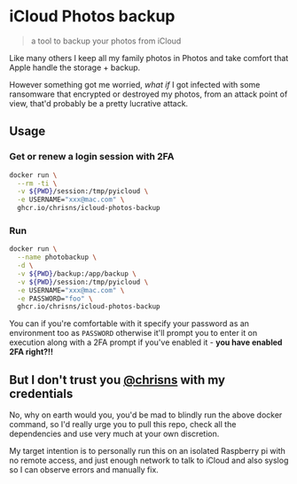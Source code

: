 # iCloud Photos backup

> a tool to backup your photos from iCloud

Like many others I keep all my family photos in Photos and take comfort that Apple handle the storage + backup.

However something got me worried, _what if_ I got infected with some ransomware that encrypted or destroyed my photos, from an attack point of view, that'd probably be a pretty lucrative attack.

## Usage

### Get or renew a login session with 2FA
```bash
docker run \
  --rm -ti \
  -v ${PWD}/session:/tmp/pyicloud \
  -e USERNAME="xxx@mac.com" \
  ghcr.io/chrisns/icloud-photos-backup
```

### Run

```bash
docker run \
  --name photobackup \
  -d \
  -v ${PWD}/backup:/app/backup \
  -v ${PWD}/session:/tmp/pyicloud \
  -e USERNAME="xxx@mac.com" \
  -e PASSWORD="foo" \
  ghcr.io/chrisns/icloud-photos-backup
```

You can if you're comfortable with it specify your password as an environment too as `PASSWORD` otherwise it'll prompt you to enter it on execution along with a 2FA prompt if you've enabled it - **you have enabled 2FA right?!!**

## But I don't trust you [@chrisns](@chrisns) with my credentials

No, why on earth would you, you'd be mad to blindly run the above docker command, so I'd really urge you to pull this repo, check all the dependencies and use very much at your own discretion.

My target intention is to personally run this on an isolated Raspberry pi with no remote access, and just enough network to talk to iCloud and also syslog so I can observe errors and manually fix.
